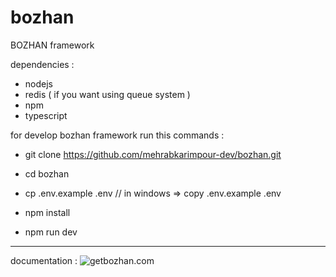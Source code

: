 # bozhan

BOZHAN framework

dependencies : 
- nodejs 
- redis ( if you want using queue system )
- npm
- typescript


for develop bozhan framework run this commands :

- git clone  https://github.com/mehrabkarimpour-dev/bozhan.git

- cd bozhan

- cp .env.example .env   // in windows => copy .env.example .env

- npm install 

- npm run dev


______________________________________
documentation : 
![getbozhan.com](https://getbozhan.com#gh-light-mode-only)
            
            
